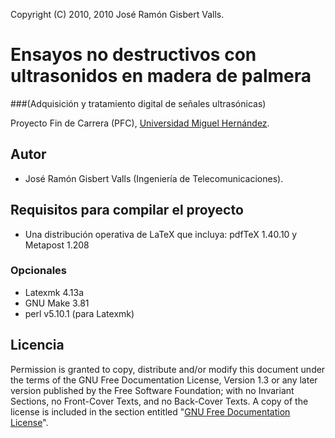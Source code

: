 Copyright (C)  2010, 2010  José Ramón Gisbert Valls.

Ensayos no destructivos con ultrasonidos en madera de palmera
=============================================================
###(Adquisición y tratamiento digital de señales ultrasónicas)

Proyecto Fin de Carrera (PFC), [Universidad Miguel Hernández](http://www.umh.es).

Autor
-----

* José Ramón Gisbert Valls (Ingeniería de Telecomunicaciones).

Requisitos para compilar el proyecto
------------------------------------

* Una distribución operativa de LaTeX que incluya: pdfTeX 1.40.10 y Metapost 1.208

### Opcionales

* Latexmk 4.13a
* GNU Make 3.81
* perl v5.10.1 (para Latexmk)

Licencia
--------

Permission is granted to copy, distribute and/or modify this document under
the terms of the GNU Free Documentation License, Version 1.3 or any later
version published by the Free Software Foundation; with no Invariant Sections,
no Front-Cover Texts, and no Back-Cover Texts.  A copy of the license is
included in the section entitled "[GNU Free Documentation License](http://www.gnu.org/licenses/fdl.html)".
